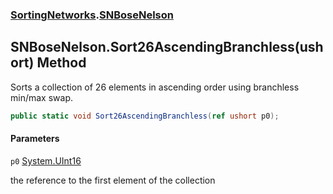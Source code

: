 ### [SortingNetworks](SortingNetworks.md 'SortingNetworks').[SNBoseNelson](SortingNetworks.SNBoseNelson.md 'SortingNetworks.SNBoseNelson')

## SNBoseNelson.Sort26AscendingBranchless(ushort) Method

Sorts a collection of 26 elements in ascending order using branchless min/max swap.

```csharp
public static void Sort26AscendingBranchless(ref ushort p0);
```
#### Parameters

<a name='SortingNetworks.SNBoseNelson.Sort26AscendingBranchless(ushort).p0'></a>

`p0` [System.UInt16](https://docs.microsoft.com/en-us/dotnet/api/System.UInt16 'System.UInt16')

the reference to the first element of the collection